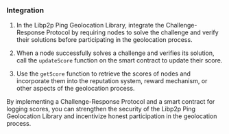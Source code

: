 ### Integration

1. In the Libp2p Ping Geolocation Library, integrate the Challenge-Response Protocol by requiring nodes to solve the challenge and verify their solutions before participating in the geolocation process.

2. When a node successfully solves a challenge and verifies its solution, call the `updateScore` function on the smart contract to update their score.

3. Use the `getScore` function to retrieve the scores of nodes and incorporate them into the reputation system, reward mechanism, or other aspects of the geolocation process.

By implementing a Challenge-Response Protocol and a smart contract for logging scores, you can strengthen the security of the Libp2p Ping Geolocation Library and incentivize honest participation in the geolocation process.